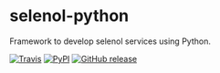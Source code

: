 # selenol-python

Framework to develop selenol services using Python.

[![Travis](https://img.shields.io/travis/selenol/selenol-python.svg)](https://travis-ci.org/selenol/selenol-python/builds) [![PyPI](https://img.shields.io/pypi/dm/selenol-python.svg)](https://pypi.python.org/pypi?name=selenol-python) [![GitHub release](https://img.shields.io/github/release/selenol/selenol-python.svg)](https://github.com/selenol/selenol-python)
